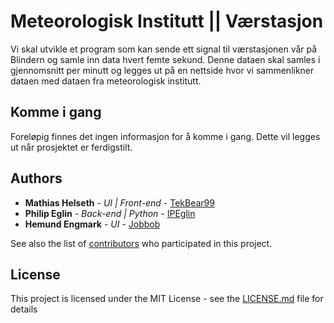 # Meteorologisk Institutt || Værstasjon

Vi skal utvikle et program som kan sende ett signal til værstasjonen vår på Blindern og samle inn data hvert femte sekund. Denne dataen skal samles i gjennomsnitt per minutt og legges ut på en nettside hvor vi sammenlikner dataen med dataen fra meteorologisk institutt.  

## Komme i gang

Foreløpig finnes det ingen informasjon for å komme i gang. Dette vil legges ut når prosjektet er ferdigstilt.

## Authors

* **Mathias Helseth** - *UI | Front-end* - [TekBear99](https://github.com/Tekbear99)
* **Philip Eglin** - *Back-end | Python* - [IPEglin](https://github.com/Ipeglin)
* **Hemund Engmark** - *UI* - [Jobbob](https://github.com/Jobbob)

See also the list of [contributors](https://github.com/Tekbear99/MetInstitutt/contributors) who participated in this project.

## License

This project is licensed under the MIT License - see the [LICENSE.md](LICENSE.md) file for details
